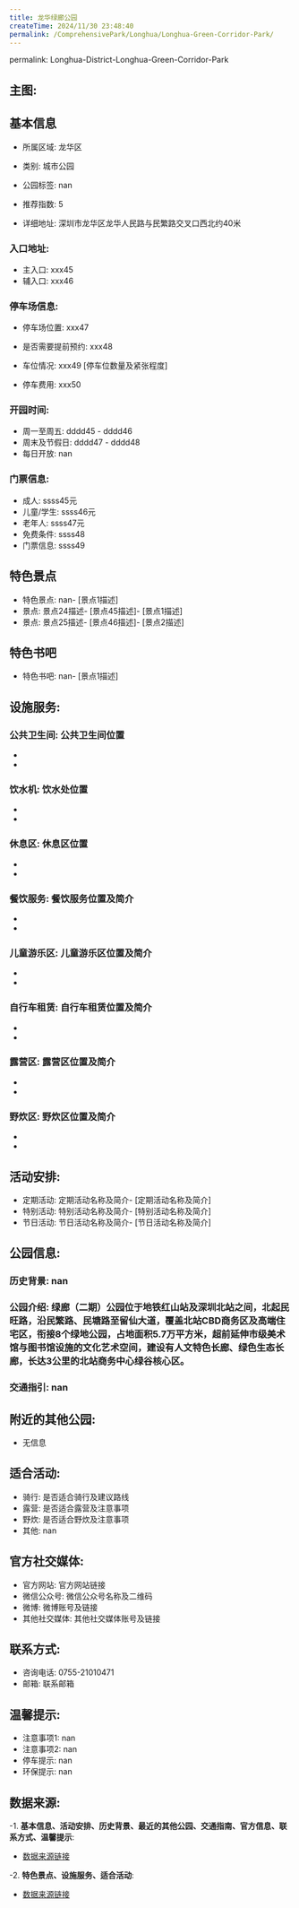 ```yaml
---
title: 龙华绿廊公园
createTime: 2024/11/30 23:48:40
permalink: /ComprehensivePark/Longhua/Longhua-Green-Corridor-Park/
---
```

permalink: Longhua-District-Longhua-Green-Corridor-Park
<!-- ## 游玩路径: -->

## 主图:
<ImageCard
image="https://cgj.sz.gov.cn/img/4/4005/4005732/10774734.jpg"
title= "龙华绿廊公园"
description= "绿廊（二期）公园位于地铁红山站及深圳北站之间，北起民旺路，沿民繁路、民塘路至留仙大道，覆盖北站CBD商务区及高端住宅区，衔接8个绿地公园，占地面积5.7万平方米"
date="2024/11/30"
href="/"
author="深圳公园"
/>

## 基本信息

- 所属区域: 龙华区

- 类别: 城市公园

- 公园标签: nan

- 推荐指数: 5

- 详细地址: 深圳市龙华区龙华人民路与民繁路交叉口西北约40米

### 入口地址:
- 主入口: xxx45
- 辅入口: xxx46
### 停车场信息:
- 停车场位置: xxx47

- 是否需要提前预约: xxx48

- 车位情况: xxx49 [停车位数量及紧张程度]

- 停车费用: xxx50

### 开园时间:
- 周一至周五: dddd45 - dddd46
- 周末及节假日: dddd47 - dddd48
- 每日开放: nan

### 门票信息:
- 成人: ssss45元
- 儿童/学生: ssss46元
- 老年人: ssss47元
- 免费条件: ssss48
- 门票信息: ssss49
## 特色景点
- 特色景点: nan- [景点1描述]
- 景点: 景点24描述- [景点45描述]- [景点1描述]
- 景点: 景点25描述- [景点46描述]- [景点2描述]
## 特色书吧
- 特色书吧: nan- [景点1描述]
## 设施服务:
### 公共卫生间: 公共卫生间位置
- 
- 
### 饮水机: 饮水处位置
- 
- 
### 休息区: 休息区位置
- 
- 
### 餐饮服务: 餐饮服务位置及简介
- 
- 
### 儿童游乐区: 儿童游乐区位置及简介
- 
- 
### 自行车租赁: 自行车租赁位置及简介
- 
- 
### 露营区: 露营区位置及简介
- 
- 
### 野炊区: 野炊区位置及简介

- 
- 
## 活动安排:
- 定期活动: 定期活动名称及简介- [定期活动名称及简介]
- 特别活动: 特别活动名称及简介- [特别活动名称及简介]
- 节日活动: 节日活动名称及简介- [节日活动名称及简介]
## 公园信息:
### 历史背景: nan
### 公园介绍: 绿廊（二期）公园位于地铁红山站及深圳北站之间，北起民旺路，沿民繁路、民塘路至留仙大道，覆盖北站CBD商务区及高端住宅区，衔接8个绿地公园，占地面积5.7万平方米，超前延伸市级美术馆与图书馆设施的文化艺术空间，建设有人文特色长廊、绿色生态长廊，长达3公里的北站商务中心绿谷核心区。
### 交通指引: nan

## 附近的其他公园:
- 无信息

## 适合活动:
- 骑行: 是否适合骑行及建议路线
- 露营: 是否适合露营及注意事项
- 野炊: 是否适合野炊及注意事项
- 其他: nan

## 官方社交媒体:
- 官方网站: 官方网站链接
- 微信公众号: 微信公众号名称及二维码
- 微博: 微博账号及链接
- 其他社交媒体: 其他社交媒体账号及链接

## 联系方式:
- 咨询电话: 0755-21010471
- 邮箱: 联系邮箱

## 温馨提示:
- 注意事项1: nan
- 注意事项2: nan
- 停车提示: nan
- 环保提示: nan

## 数据来源:
-1. **基本信息、活动安排、历史背景、最近的其他公园、交通指南、官方信息、联系方式、温馨提示**:
- [数据来源链接](https://cgj.sz.gov.cn/xsmh/gysz/csgy/content/post_10774734.html)

-2. **特色景点、设施服务、适合活动**:
- [数据来源链接](https://cgj.sz.gov.cn/xsmh/gysz/csgy/content/post_10774734.html)

